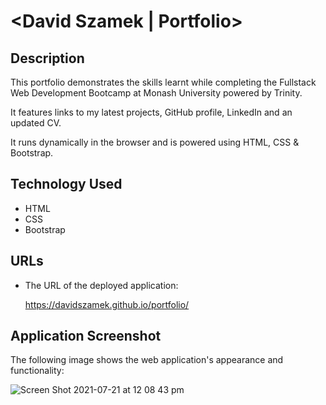 # <David Szamek | Portfolio>
## Description

This portfolio demonstrates the skills learnt while completing the Fullstack Web Development Bootcamp at Monash University powered by Trinity. 

It features links to my latest projects, GitHub profile, LinkedIn and an updated CV. 

It runs dynamically in the browser and is powered using HTML, CSS & Bootstrap. 

## Technology Used

- HTML
- CSS
- Bootstrap

## URLs

* The URL of the deployed application: 

    https://davidszamek.github.io/portfolio/


## Application Screenshot
The following image shows the web application's appearance and functionality:

![Screen Shot 2021-07-21 at 12 08 43 pm](https://user-images.githubusercontent.com/83954907/126419438-dd8b9d27-83c0-4b6b-ad10-2919eab2d758.png)



